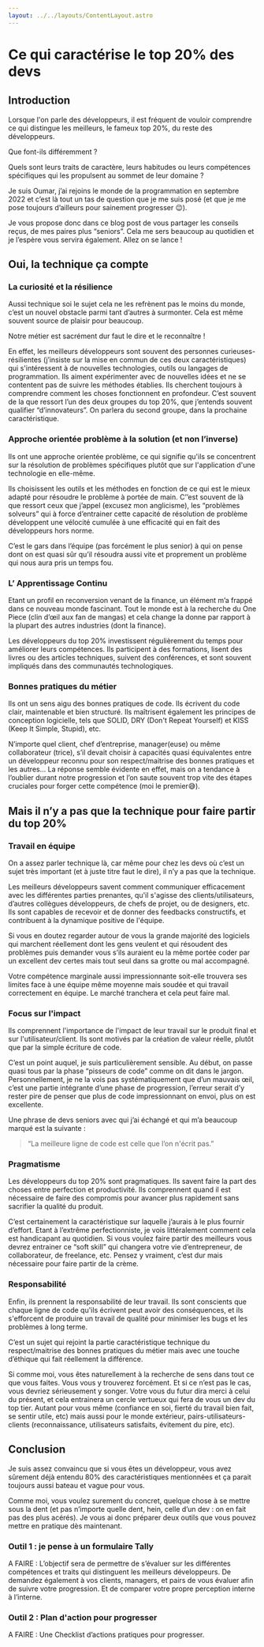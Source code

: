 ```yaml
---
layout: ../../layouts/ContentLayout.astro
---
```


# Ce qui caractérise le top 20% des devs

## Introduction

Lorsque l'on parle des développeurs, il est fréquent de vouloir comprendre ce qui distingue les meilleurs, le fameux top 20%, du reste des développeurs.

Que font-ils différemment ?

Quels sont leurs traits de caractère, leurs habitudes ou leurs compétences spécifiques qui les propulsent au sommet de leur domaine ?

Je suis Oumar, j’ai rejoins le monde de la programmation en septembre 2022 et c’est là tout un tas de question que je me suis posé (et que je me pose toujours d’ailleurs pour sainement progresser 😉).

Je vous propose donc dans ce blog post de vous partager les conseils reçus, de mes paires plus “seniors”. Cela me sers beaucoup au quotidien et je l’espère vous servira également. Allez on se lance !

## Oui, la technique ça compte

### La curiosité et la résilience

Aussi technique soi le sujet cela ne les refrènent pas le moins du monde, c’est un nouvel obstacle parmi tant d’autres à surmonter. Cela est même souvent source de plaisir pour beaucoup.

Notre métier est sacrément dur faut le dire et le reconnaître !

En effet, les meilleurs développeurs sont souvent des personnes curieuses-résilientes (j’insiste sur la mise en commun de ces deux caractéristiques) qui s'intéressent à de nouvelles technologies, outils ou langages de programmation. Ils aiment expérimenter avec de nouvelles idées et ne se contentent pas de suivre les méthodes établies. Ils cherchent toujours à comprendre comment les choses fonctionnent en profondeur. C’est souvent de la que ressort l’un des deux groupes du top 20%, que j’entends souvent qualifier “d’innovateurs”. On parlera du second groupe, dans la prochaine caractéristique.

### Approche orientée problème à la solution (et non l’inverse)

Ils ont une approche orientée problème, ce qui signifie qu'ils se concentrent sur la résolution de problèmes spécifiques plutôt que sur l'application d'une technologie en elle-même.

Ils choisissent les outils et les méthodes en fonction de ce qui est le mieux adapté pour résoudre le problème à portée de main. C’’est souvent de là que ressort ceux que j’appel (excusez mon anglicisme), les “problèmes solveurs” qui à force d’entrainer cette capacité de résolution de problème développent une vélocité cumulée à une efficacité qui en fait des développeurs hors norme.

C’est le gars dans l’équipe (pas forcément le plus senior) à qui on pense dont on est quasi sûr qu’il résoudra aussi vite et proprement un problème qui nous aura pris un temps fou.

### L’ Apprentissage Continu

Etant un profil en reconversion venant de la finance, un élément m’a frappé dans ce nouveau monde fascinant. Tout le monde est à la recherche du One Piece (clin d’œil aux fan de mangas) et cela change la donne par rapport à la plupart des autres industries (dont la finance).

Les développeurs du top 20% investissent régulièrement du temps pour améliorer leurs compétences. Ils participent à des formations, lisent des livres ou des articles techniques, suivent des conférences, et sont souvent impliqués dans des communautés technologiques.

### Bonnes pratiques du métier

Ils ont un sens aigu des bonnes pratiques de code. Ils écrivent du code clair, maintenable et bien structuré. Ils maîtrisent également les principes de conception logicielle, tels que SOLID, DRY (Don't Repeat Yourself) et KISS (Keep It Simple, Stupid), etc.

N’importe quel client, chef d’entreprise, manager(euse) ou même collaborateur (trice), s’il devait choisir à capacités quasi équivalentes entre un développeur reconnu pour son respect/maitrise des bonnes pratiques et les autres... La réponse semble évidente en effet, mais on a tendance à l’oublier durant notre progression et l’on saute souvent trop vite des étapes cruciales pour forger cette compétence (moi le premier😅).

## Mais il n’y a pas que la technique pour faire partir du top 20%

### Travail en équipe

On a assez parler technique là, car même pour chez les devs où c’est un sujet très important (et à juste titre faut le dire), il n’y a pas que la technique.

Les meilleurs développeurs savent comment communiquer efficacement avec les différentes parties prenantes, qu'il s'agisse des clients/utilisateurs, d’autres collègues développeurs, de chefs de projet, ou de designers, etc. Ils sont capables de recevoir et de donner des feedbacks constructifs, et contribuent à la dynamique positive de l'équipe.

Si vous en doutez regarder autour de vous la grande majorité des logiciels qui marchent réellement dont les gens veulent et qui résoudent des problèmes puis demander vous s’ils auraient eu la même portée coder par un excellent dev certes mais tout seul dans sa grotte ou mal accompagné.

Votre compétence marginale aussi impressionnante soit-elle trouvera ses limites face à une équipe même moyenne mais soudée et qui travail correctement en équipe. Le marché tranchera et cela peut faire mal.

### Focus sur l'impact

Ils comprennent l'importance de l'impact de leur travail sur le produit final et sur l'utilisateur/client. Ils sont motivés par la création de valeur réelle, plutôt que par la simple écriture de code.

C’est un point auquel, je suis particulièrement sensible. Au début, on passe quasi tous par la phase “pisseurs de code” comme on dit dans le jargon. Personnellement, je ne la vois pas systématiquement que d’un mauvais œil, c’est une partie intégrante d’une phase de progression, l’erreur serait d’y rester pire de penser que plus de code impressionnant on envoi, plus on est excellente.

Une phrase de devs seniors avec qui j’ai échangé et qui m’a beaucoup marqué est la suivante :

> “La meilleure ligne de code est celle que l’on n'écrit pas.”

### Pragmatisme

Les développeurs du top 20% sont pragmatiques. Ils savent faire la part des choses entre perfection et productivité. Ils comprennent quand il est nécessaire de faire des compromis pour avancer plus rapidement sans sacrifier la qualité du produit.

C’est certainement la caractéristique sur laquelle j’aurais à le plus fournir d’effort. Etant à l’extrême perfectionniste, je vois littéralement comment cela est handicapant au quotidien. Si vous voulez faire partir des meilleurs vous devrez entrainer ce “soft skill” qui changera votre vie d’entrepreneur, de collaborateur, de freelance, etc. Pensez y vraiment, c’est dur mais nécessaire pour faire partir de la crème.

### Responsabilité

Enfin, ils prennent la responsabilité de leur travail. Ils sont conscients que chaque ligne de code qu'ils écrivent peut avoir des conséquences, et ils s'efforcent de produire un travail de qualité pour minimiser les bugs et les problèmes à long terme.

C’est un sujet qui rejoint la partie caractéristique technique du respect/maitrise des bonnes pratiques du métier mais avec une touche d’éthique qui fait réellement la différence.

Si comme moi, vous êtes naturellement à la recherche de sens dans tout ce que vous faites. Vous vous y trouverez forcément. Et si ce n’est pas le cas, vous devriez sérieusement y songer. Votre vous du futur dira merci à celui du présent, et cela entrainera un cercle vertueux qui fera de vous un dev du top tier. Autant pour vous même (confiance en soi, fierté du travail bien fait, se sentir utile, etc) mais aussi pour le monde extérieur, pairs-utilisateurs-clients (reconnaissance, utilisateurs satisfaits, évitement du pire, etc).

## Conclusion

Je suis assez convaincu que si vous êtes un développeur, vous avez sûrement déjà entendu 80% des caractéristiques mentionnées et ça parait toujours aussi bateau et vague pour vous.

Comme moi, vous voulez surement du concret, quelque chose à se mettre sous la dent (et pas n’importe quelle dent, hein, celle d’un dev : on en fait pas des plus acérés). Je vous ai donc préparer deux outils que vous pouvez mettre en pratique dès maintenant.

### Outil 1 : je pense à un formulaire Tally

A FAIRE : L’objectif sera de permettre de s’évaluer sur les différentes compétences et traits qui distinguent les meilleurs développeurs. De demandez également à vos clients, managers, et pairs de vous évaluer afin de suivre votre progression. Et de comparer votre propre perception interne à l’interne.

### Outil 2 : Plan d'action pour progresser

A FAIRE : Une Checklist d’actions pratiques pour progresser.

